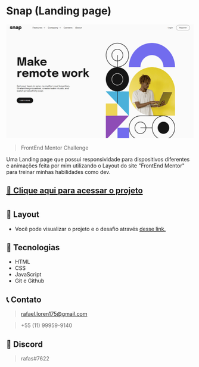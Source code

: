 # Snap (Landing page)
 
![preview](./.github/preview.png)

> FrontEnd Mentor Challenge

Uma Landing page que possui responsividade para dispositivos diferentes e animações feita por mim utilizando o Layout do site "FrontEnd Mentor" para treinar minhas habilidades como dev.


## [🔗 Clique aqui para acessar o projeto](https://loren175.github.io/snap)

#

## 📕 Layout
- Você pode visualizar o projeto e o desafio através [desse link.](https://www.frontendmentor.io/challenges/intro-section-with-dropdown-navigation-ryaPetHE5)

## 🚀 Tecnologias

- HTML
- CSS
- JavaScript
- Git e Github

## 📞 Contato

>rafael.loren175@gmail.com

>+55 (11) 99959-9140


## 👾 Discord

>rafas#7622